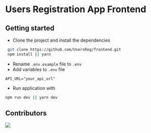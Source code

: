 # Users Registration App Frontend

## Getting started
- Clone the project and install the dependencies
```bash
 git clone https://github.com/UsersReg/frontend.git
 npm install || yarn
```
- Rename `.env.example` file to `.env`
- Add variables to `.env` file
```
API_URL="your_api_url"
```
- Run application with
```bash
npm run dev || yarn dev
```

## Contributors

<a href="https://github.com/UsersReg/frontend/graphs/contributors"><img src="https://contrib.rocks/image?repo=UsersReg/frontend" /></a>
